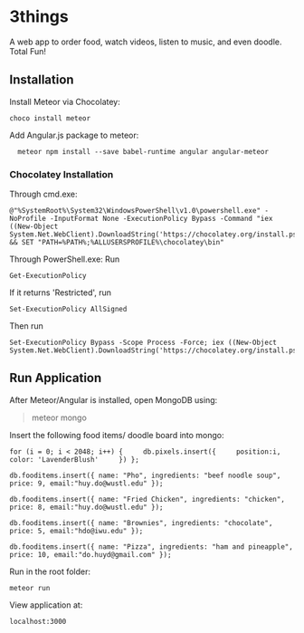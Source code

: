 # 3things
A web app to order food, watch videos, listen to music, and even doodle. Total Fun!

## Installation
Install Meteor via Chocolatey:
```
choco install meteor
```
Add Angular.js package to meteor:
```
  meteor npm install --save babel-runtime angular angular-meteor
```



### Chocolatey Installation
Through cmd.exe:
```
@"%SystemRoot%\System32\WindowsPowerShell\v1.0\powershell.exe" -NoProfile -InputFormat None -ExecutionPolicy Bypass -Command "iex ((New-Object System.Net.WebClient).DownloadString('https://chocolatey.org/install.ps1'))" && SET "PATH=%PATH%;%ALLUSERSPROFILE%\chocolatey\bin"
```

Through PowerShell.exe:
Run
```
Get-ExecutionPolicy
```
If it returns 'Restricted', run
```
Set-ExecutionPolicy AllSigned
```
Then run
```
Set-ExecutionPolicy Bypass -Scope Process -Force; iex ((New-Object System.Net.WebClient).DownloadString('https://chocolatey.org/install.ps1'))
```

## Run Application
After Meteor/Angular is installed, open MongoDB using:
> meteor mongo

Insert the following food items/ doodle board into mongo:
```
for (i = 0; i < 2048; i++) {     db.pixels.insert({     position:i,     color: 'LavenderBlush'     }) };

db.fooditems.insert({ name: "Pho", ingredients: "beef noodle soup", price: 9, email:"huy.do@wustl.edu" });

db.fooditems.insert({ name: "Fried Chicken", ingredients: "chicken", price: 8, email:"huy.do@wustl.edu" });

db.fooditems.insert({ name: "Brownies", ingredients: "chocolate", price: 5, email:"hdo@iwu.edu" });

db.fooditems.insert({ name: "Pizza", ingredients: "ham and pineapple", price: 10, email:"do.huyd@gmail.com" });

```

Run in the root folder:
```
meteor run
```
View application at:
```
localhost:3000
```
